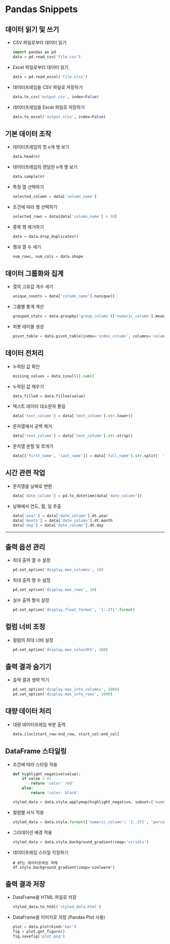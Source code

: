 # Pandas Snippets

## 데이터 읽기 및 쓰기

- CSV 파일로부터 데이터 읽기
  ```python
  import pandas as pd
  data = pd.read_csv('file.csv')
  ```

- Excel 파일로부터 데이터 읽기
  ```python
  data = pd.read_excel('file.xlsx')
  ```

- 데이터프레임을 CSV 파일로 저장하기
  ```python
  data.to_csv('output.csv', index=False)
  ```

- 데이터프레임을 Excel 파일로 저장하기
  ```python
  data.to_excel('output.xlsx', index=False)
  ```

## 기본 데이터 조작

- 데이터프레임의 첫 n개 행 보기
  ```python
  data.head(n)
  ```

- 데이터프레임의 랜덤한 n개 행 보기
  ```python
  data.sample(n)
  ```

- 특정 열 선택하기
  ```python
  selected_column = data['column_name']
  ```

- 조건에 따라 행 선택하기
  ```python
  selected_rows = data[data['column_name'] > 10]
  ```

- 중복 행 제거하기
  ```python
  data = data.drop_duplicates()
  ```

- 행과 열 수 세기
  ```python
  num_rows, num_cols = data.shape
  ```

## 데이터 그룹화와 집계

- 열의 고유값 개수 세기
  ```python
  unique_counts = data['column_name'].nunique()
  ```

- 그룹별 통계 계산
  ```python
  grouped_stats = data.groupby('group_column')['numeric_column'].mean()
  ```

- 피봇 테이블 생성
  ```python
  pivot_table = data.pivot_table(index='index_column', columns='columns_column', values='values_column', aggfunc='mean')
  ```

## 데이터 전처리

- 누락된 값 확인
  ```python
  missing_values = data.isnull().sum()
  ```

- 누락된 값 채우기
  ```python
  data_filled = data.fillna(value)
  ```

- 텍스트 데이터 대소문자 통일
  ```python
  data['text_column'] = data['text_column'].str.lower()
  ```

- 문자열에서 공백 제거
  ```python
  data['text_column'] = data['text_column'].str.strip()
  ```

- 문자열 분할 및 쪼개기
  ```python
  data[['first_name', 'last_name']] = data['full_name'].str.split(' ', expand=True)
  ```

## 시간 관련 작업

- 문자열을 날짜로 변환
  ```python
  data['date_column'] = pd.to_datetime(data['date_column'])
  ```

- 날짜에서 연도, 월, 일 추출
  ```python
  data['year'] = data['date_column'].dt.year
  data['month'] = data['date_column'].dt.month
  data['day'] = data['date_column'].dt.day
  ```
  
---

## 출력 옵션 관리

- 최대 출력 열 수 설정
  ```python
  pd.set_option('display.max_columns', 10)
  ```

- 최대 출력 행 수 설정
  ```python
  pd.set_option('display.max_rows', 10)
  ```

- 실수 출력 형식 설정
  ```python
  pd.set_option('display.float_format', '{:.2f}'.format)
  ```

## 컬럼 너비 조정

- 컬럼의 최대 너비 설정
  ```python
  pd.set_option('display.max_colwidth', 100)
  ```

## 출력 결과 숨기기

- 출력 결과 생략 막기
  ```python
  pd.set_option('display.max_info_columns', 1000)
  pd.set_option('display.max_info_rows', 1000)
  ```

## 대량 데이터 처리

- 대량 데이터프레임 부분 출력
  ```python
  data.iloc[start_row:end_row, start_col:end_col]
  ```

## DataFrame 스타일링

- 조건에 따라 스타일 적용
  ```python
  def highlight_negative(value):
      if value < 0:
          return 'color: red'
      else:
          return 'color: black'

  styled_data = data.style.applymap(highlight_negative, subset=['numeric_column'])
  ```

- 컬럼별 서식 적용
  ```python
  styled_data = data.style.format({'numeric_column': '{:.2f}', 'percentage_column': '{:.2%}'})
  ```

- 그라데이션 배경 적용
  ```python
  styled_data = data.style.background_gradient(cmap='viridis')
  ```

- 데이터프레임 스타일 지정하기
  ```python3
  # df는 데이터프레임 객체
  df.style.background_gradient(cmap='coolwarm')
  ```

## 출력 결과 저장

- DataFrame을 HTML 파일로 저장
  ```python
  styled_data.to_html('styled_data.html')
  ```

- DataFrame을 이미지로 저장 (Pandas Plot 사용)
  ```python
  plot = data.plot(kind='bar')
  fig = plot.get_figure()
  fig.savefig('plot.png')
  ```

